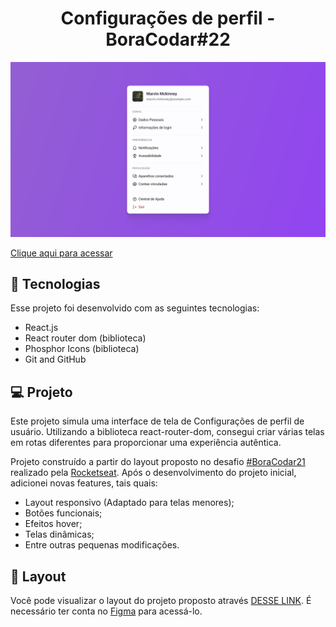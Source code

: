 <h1 align="center"> Configurações de perfil - BoraCodar#22 </h1>

![preview](./.github/preview.png)

[Clique aqui para acessar](https://profile-settings-maik-emanoel.vercel.app/)

## 🚀 Tecnologias

Esse projeto foi desenvolvido com as seguintes tecnologias:

- React.js
- React router dom (biblioteca)
- Phosphor Icons (biblioteca)
- Git and GitHub

## 💻 Projeto

Este projeto simula uma interface de tela de Configurações de perfil de usuário. Utilizando a biblioteca react-router-dom, consegui criar várias telas em rotas diferentes para proporcionar uma experiência autêntica. <br>

Projeto construído a partir do layout proposto no desafio [#BoraCodar21](https://boracodar.dev/) realizado pela [Rocketseat](https://rocketseat.com.br).
Após o desenvolvimento do projeto inicial, adicionei novas features, tais quais:

- Layout responsivo (Adaptado para telas menores);
- Botões funcionais;
- Efeitos hover;
- Telas dinâmicas;
- Entre outras pequenas modificações.

## 🔖 Layout

Você pode visualizar o layout do projeto proposto através [DESSE LINK](https://www.figma.com/community/file/1245736372337157133). É necessário ter conta no [Figma](https://figma.com) para acessá-lo.